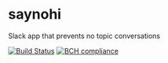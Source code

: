 # saynohi
Slack app that prevents no topic conversations

[![Build Status](https://travis-ci.org/fo2rist/saynohi.svg?branch=master)](https://travis-ci.org/fo2rist/saynohi)
[![BCH compliance](https://bettercodehub.com/edge/badge/fo2rist/saynohi?branch=master)](https://bettercodehub.com/results/fo2rist/saynohi)
